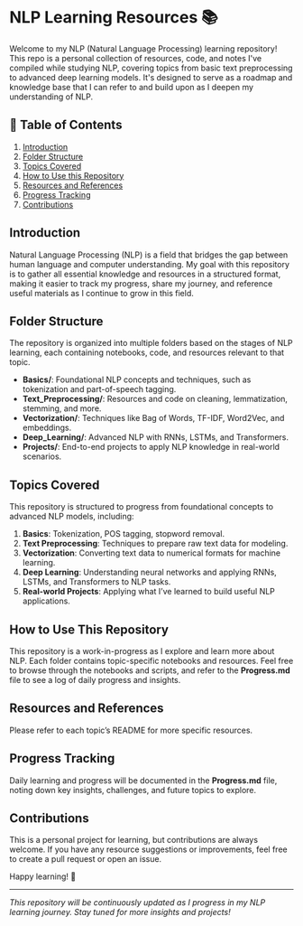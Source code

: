 # NLP Learning Resources 📚

Welcome to my NLP (Natural Language Processing) learning repository! This repo is a personal collection of resources, code, and notes I've compiled while studying NLP, covering topics from basic text preprocessing to advanced deep learning models. It's designed to serve as a roadmap and knowledge base that I can refer to and build upon as I deepen my understanding of NLP.

## 📖 Table of Contents

1. [Introduction](#introduction)
2. [Folder Structure](#folder-structure)
3. [Topics Covered](#topics-covered)
4. [How to Use this Repository](#how-to-use-this-repository)
5. [Resources and References](#resources-and-references)
6. [Progress Tracking](#progress-tracking)
7. [Contributions](#contributions)

## Introduction

Natural Language Processing (NLP) is a field that bridges the gap between human language and computer understanding. My goal with this repository is to gather all essential knowledge and resources in a structured format, making it easier to track my progress, share my journey, and reference useful materials as I continue to grow in this field.

## Folder Structure

The repository is organized into multiple folders based on the stages of NLP learning, each containing notebooks, code, and resources relevant to that topic.

- **Basics/**: Foundational NLP concepts and techniques, such as tokenization and part-of-speech tagging.
- **Text_Preprocessing/**: Resources and code on cleaning, lemmatization, stemming, and more.
- **Vectorization/**: Techniques like Bag of Words, TF-IDF, Word2Vec, and embeddings.
- **Deep_Learning/**: Advanced NLP with RNNs, LSTMs, and Transformers.
- **Projects/**: End-to-end projects to apply NLP knowledge in real-world scenarios.

## Topics Covered

This repository is structured to progress from foundational concepts to advanced NLP models, including:

1. **Basics**: Tokenization, POS tagging, stopword removal.
2. **Text Preprocessing**: Techniques to prepare raw text data for modeling.
3. **Vectorization**: Converting text data to numerical formats for machine learning.
4. **Deep Learning**: Understanding neural networks and applying RNNs, LSTMs, and Transformers to NLP tasks.
5. **Real-world Projects**: Applying what I’ve learned to build useful NLP applications.

## How to Use This Repository

This repository is a work-in-progress as I explore and learn more about NLP. Each folder contains topic-specific notebooks and resources. Feel free to browse through the notebooks and scripts, and refer to the **Progress.md** file to see a log of daily progress and insights.

## Resources and References


Please refer to each topic’s README for more specific resources.

## Progress Tracking

Daily learning and progress will be documented in the **Progress.md** file, noting down key insights, challenges, and future topics to explore.

## Contributions

This is a personal project for learning, but contributions are always welcome. If you have any resource suggestions or improvements, feel free to create a pull request or open an issue.

Happy learning! 🎉

---

*This repository will be continuously updated as I progress in my NLP learning journey. Stay tuned for more insights and projects!*
